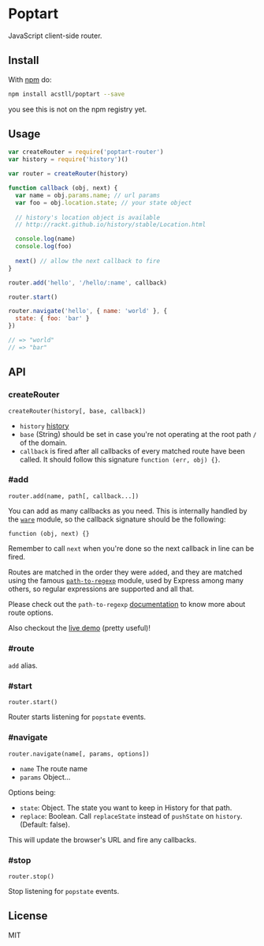 # Poptart

JavaScript client-side router.

## Install

With [npm](http://npmjs.org) do:

```bash
npm install acstll/poptart --save
```

you see this is not on the npm registry yet.

## Usage

```js
var createRouter = require('poptart-router')
var history = require('history')()

var router = createRouter(history)

function callback (obj, next) {
  var name = obj.params.name; // url params
  var foo = obj.location.state; // your state object
  
  // history's location object is available
  // http://rackt.github.io/history/stable/Location.html

  console.log(name)
  console.log(foo)
  
  next() // allow the next callback to fire
}

router.add('hello', '/hello/:name', callback)

router.start()

router.navigate('hello', { name: 'world' }, {
  state: { foo: 'bar' }
})

// => "world"
// => "bar"
```

## API

### createRouter

`createRouter(history[, base, callback])`

- `history` [history](http://npm.im/history)
- `base` (String) should be set in case you're not operating at the root path `/` of the domain.
- `callback` is fired after all callbacks of every matched route have been called. It should follow this signature `function (err, obj) {}`.

### \#add

`router.add(name, path[, callback...])`

You can add as many callbacks as you need. This is internally handled by the [`ware`](https://www.npmjs.org/package/ware) module, so the callback signature should be the following:

`function (obj, next) {}`

Remember to call `next` when you're done so the next callback in line can be fired.

Routes are matched in the order they were `add`ed, and they are matched using the famous [`path-to-regexp`](https://www.npmjs.org/package/path-to-regexp) module, used by Express among many others, so regular expressions are supported and all that.

Please check out the `path-to-regexp` [documentation](https://github.com/pillarjs/path-to-regexp#parameters) to know more about route options.

Also checkout the [live demo](http://forbeslindesay.github.io/express-route-tester/) (pretty useful)!

### \#route

`add` alias.

### \#start

`router.start()`

Router starts listening for `popstate` events.

### \#navigate

`router.navigate(name[, params, options])`

- `name` The route name
- `params` Object…

Options being:

- `state`: Object. The state you want to keep in History for that path.
- `replace`: Boolean. Call `replaceState` instead of `pushState` on `history`. (Default: false).

This will update the browser's URL and fire any callbacks.

### \#stop

`router.stop()`

Stop listening for `popstate` events.

## License

MIT
